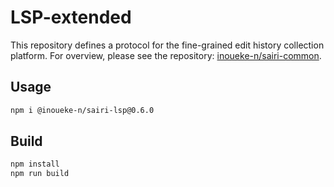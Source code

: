 # LSP-extended

This repository defines a protocol for the fine-grained edit history collection platform.
For overview, please see the repository: [inoueke-n/sairi-common](https://github.com/inoueke-n/sairi-common).

## Usage

```sh
npm i @inoueke-n/sairi-lsp@0.6.0
```

## Build

```sh
npm install
npm run build
```
